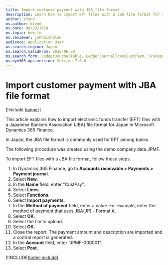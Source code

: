 ```yaml
---
title: Import customer payment with JBA file format
description: Learn how to import EFT files with a JBA file format for Japan in Microsoft Dynamics 365 Finance.
author: kfend
ms.author: kfend
ms.date: 08/29/2018
ms.topic: how-to
ms.reviewer: johnmichalak
audience: Application User
ms.search.region: Japan
ms.search.validFrom: 2016-06-30
ms.search.form: LedgerJournalTable, LedgerJournalTransCustPaym, SrsReportViewerForm
ms.dyn365.ops.version: Version 7.0.0
---
```


# Import customer payment with JBA file format

[!include [banner](../../includes/banner.md)]

This article explains how to import electronic funds transfer (EFT) files with a Japanese Bankers Association (JBA) file format for Japan in Microsoft Dynamics 365 Finance.

In Japan, the JBA file format is commonly used for EFT among banks. 

The following procedure was created using the demo company data JPMF.

To import EFT files with a JBA file format, follow these steps.

1. In Dynamics 365 Finance, go to **Accounts receivable \> Payments \> Payment journal**.
1. Select **New**.
1. In the **Name** field, enter "CustPay".
1. Select **Lines**.
1. Select **Functions**.
1. Select **Import payments**.
1. In the **Method of payment** field, enter a value. For example, enter the method of payment that uses JBA(JP) - Format A.  
1. Select **OK**.
1. Select the file to upload.  
1. Select **OK**.
1. Close the report. The payment amount and description are imported and a control report is generated.  
1. In the **Account** field, enter "JPMF-000001".
1. Select **Post**.



[!INCLUDE[footer-include](../../../includes/footer-banner.md)]
